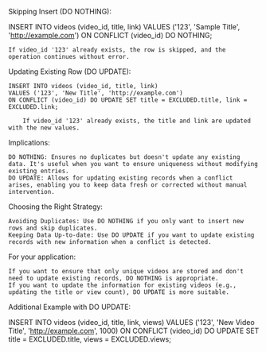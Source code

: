 Skipping Insert (DO NOTHING):

INSERT INTO videos (video_id, title, link)
VALUES ('123', 'Sample Title', 'http://example.com')
ON CONFLICT (video_id) DO NOTHING;

    If video_id '123' already exists, the row is skipped, and the operation continues without error.

Updating Existing Row (DO UPDATE):

    INSERT INTO videos (video_id, title, link)
    VALUES ('123', 'New Title', 'http://example.com')
    ON CONFLICT (video_id) DO UPDATE SET title = EXCLUDED.title, link = EXCLUDED.link;

        If video_id '123' already exists, the title and link are updated with the new values.

Implications:

    DO NOTHING: Ensures no duplicates but doesn't update any existing data. It's useful when you want to ensure uniqueness without modifying existing entries.
    DO UPDATE: Allows for updating existing records when a conflict arises, enabling you to keep data fresh or corrected without manual intervention.

Choosing the Right Strategy:

    Avoiding Duplicates: Use DO NOTHING if you only want to insert new rows and skip duplicates.
    Keeping Data Up-to-date: Use DO UPDATE if you want to update existing records with new information when a conflict is detected.

For your application:

    If you want to ensure that only unique videos are stored and don't need to update existing records, DO NOTHING is appropriate.
    If you want to update the information for existing videos (e.g., updating the title or view count), DO UPDATE is more suitable.

Additional Example with DO UPDATE:

INSERT INTO videos (video_id, title, link, views)
VALUES ('123', 'New Video Title', 'http://example.com', 1000)
ON CONFLICT (video_id) DO UPDATE
SET title = EXCLUDED.title, views = EXCLUDED.views;
